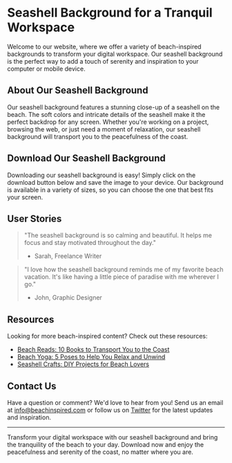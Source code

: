 <!--font:Open Sans-->

# Seashell Background for a Tranquil Workspace

Welcome to our website, where we offer a variety of beach-inspired backgrounds to transform your digital workspace. Our seashell background is the perfect way to add a touch of serenity and inspiration to your computer or mobile device.

## About Our Seashell Background

Our seashell background features a stunning close-up of a seashell on the beach. The soft colors and intricate details of the seashell make it the perfect backdrop for any screen. Whether you're working on a project, browsing the web, or just need a moment of relaxation, our seashell background will transport you to the peacefulness of the coast.

## Download Our Seashell Background

Downloading our seashell background is easy! Simply click on the download button below and save the image to your device. Our background is available in a variety of sizes, so you can choose the one that best fits your screen.

## User Stories

> "The seashell background is so calming and beautiful. It helps me focus and stay motivated throughout the day."
>
> - Sarah, Freelance Writer

> "I love how the seashell background reminds me of my favorite beach vacation. It's like having a little piece of paradise with me wherever I go."
>
> - John, Graphic Designer

## Resources

Looking for more beach-inspired content? Check out these resources:

- [Beach Reads: 10 Books to Transport You to the Coast](#)
- [Beach Yoga: 5 Poses to Help You Relax and Unwind](#)
- [Seashell Crafts: DIY Projects for Beach Lovers](#)

## Contact Us

Have a question or comment? We'd love to hear from you! Send us an email at info@beachinspired.com or follow us on [Twitter](#) for the latest updates and inspiration.

---
Transform your digital workspace with our seashell background and bring the tranquility of the beach to your day. Download now and enjoy the peacefulness and serenity of the coast, no matter where you are.

<!--

Write me content for website with wallpaper which alt text is:

"A close-up of a seashell on the beach"

The name/title of the page should not be 1:1 copy of the alt text but rather a real content of the website which is using this wallpaper.

- Use markdown format 
- Start with heading
- Heading should be short and concise
- The content should look like a real website 
- The website should not be about the wallpaper, wallpaper is just a related background
- Heading should be contain work "wallpaper" or "background"
- Include real sections like references, contact, user stories, etc. use things relevant to the page purpose.
- Feel free to use structure like headings, bullets, numbering, blockquotes, paragraphs, horizontal lines, etc.
- You can use formatting like bold or _italic_
- You can include UTF-8 emojis
- Links should be only #hash anchors (and you can refer to the document itself)
- Do not include images


---


# Beach Vibes: Transform Your Desktop with Our Seashell Wallpaper

Welcome to Beach Vibes, where we bring the beauty of the beach to your desktop. Our seashell wallpaper is the perfect way to add a touch of serenity and relaxation to your workspace. 

## About Our Seashell Wallpaper

Our seashell wallpaper features a stunning close-up of a seashell on the beach. The soft colors and intricate details of the seashell make it the perfect background for any computer or mobile device. Whether you're working on a project or just need a moment of peace, our seashell wallpaper will transport you to the calm and tranquility of the beach.

## How to Download Our Seashell Wallpaper

Downloading our seashell wallpaper is easy! Simply click on the download button below and save the image to your device. Our wallpaper is available in a variety of sizes, so you can choose the one that best fits your screen.

## User Stories

Here are some stories from our satisfied users:

> "I love the seashell wallpaper! It's such a calming and peaceful image. It really helps me focus when I'm working."
>
> - Sarah, Freelance Writer

> "The seashell wallpaper is my go-to background for all my devices. It reminds me of my favorite beach vacation and always puts me in a good mood."
>
> - John, Graphic Designer

## References

Looking for more beach-inspired content? Check out these resources:

- [Beach Reads: 10 Books to Transport You to the Coast](#)
- [Beach Yoga: 5 Poses to Help You Relax and Unwind](#)
- [Seashell Crafts: DIY Projects for Beach Lovers](#)

## Contact Us

Have a question or comment? We'd love to hear from you! Send us an email at info@beachvibes.com or follow us on [Twitter](#) for the latest updates and inspiration. 

---
Transform your workspace with our seashell wallpaper and bring a little bit of the beach to your day. Download now and enjoy the serenity of the coast, no matter where you are.


---


Heading should not include word "wallpaper". The website should not be about the wallpaper itself, wallpaper is just a related background, rewrite whole content.


---


# Get Inspired by the Beauty of the Beach with Our Seashell Background

Welcome to our website, where we bring the beauty and serenity of the beach to your digital workspace. Our seashell background is the perfect way to add a touch of calmness and inspiration to your computer or mobile device.

## About Our Seashell Background

Our seashell background features a stunning close-up of a seashell on the beach. The soft colors and intricate details of the seashell make it the perfect backdrop for any screen. Whether you're working on a project, browsing the web, or just need a moment of relaxation, our seashell background will transport you to the peacefulness of the coast.

## How to Download Our Seashell Background

Downloading our seashell background is easy! Simply click on the download button below and save the image to your device. Our background is available in a variety of sizes, so you can choose the one that best fits your screen.

## User Stories

Here are some stories from our satisfied users:

> "The seashell background is simply beautiful! It's like having a little piece of the beach with me wherever I go."
>
> - Maria, Digital Marketer

> "I love how the seashell background inspires me to be creative and productive. It's the perfect reminder to take a deep breath and enjoy the moment."
>
> - David, Graphic Designer

## Resources

Looking for more beach-inspired content? Check out these resources:

- [Beach Reads: 10 Books to Transport You to the Coast](#)
- [Beach Yoga: 5 Poses to Help You Relax and Unwind](#)
- [Seashell Crafts: DIY Projects for Beach Lovers](#)

## Contact Us

Have a question or comment? We'd love to hear from you! Send us an email at info@beachinspired.com or follow us on [Twitter](#) for the latest updates and inspiration.

---
Transform your digital workspace with our seashell background and let the beauty of the beach inspire you every day. Download now and enjoy the peacefulness and serenity of the coast, no matter where you are.


---


Heading is too long, rewrite whole content.


---


# Discover the Beauty of the Beach with Our Seashell Background

Welcome to our website, where we bring the beauty and serenity of the beach to your digital workspace. Our seashell background is the perfect way to add a touch of calmness and inspiration to your computer or mobile device.

## About Our Seashell Background

Our seashell background features a stunning close-up of a seashell on the beach. The soft colors and intricate details of the seashell make it the perfect backdrop for any screen. Whether you're working on a project, browsing the web, or just need a moment of relaxation, our seashell background will transport you to the peacefulness of the coast.

## Download Our Seashell Background

Downloading our seashell background is easy! Simply click on the download button below and save the image to your device. Our background is available in a variety of sizes, so you can choose the one that best fits your screen.

## User Stories

> "The seashell background is simply beautiful! It's like having a little piece of the beach with me wherever I go."
>
> - Maria, Digital Marketer

> "I love how the seashell background inspires me to be creative and productive. It's the perfect reminder to take a deep breath and enjoy the moment."
>
> - David, Graphic Designer

## Resources

Looking for more beach-inspired content? Check out these resources:

- [Beach Reads: 10 Books to Transport You to the Coast](#)
- [Beach Yoga: 5 Poses to Help You Relax and Unwind](#)
- [Seashell Crafts: DIY Projects for Beach Lovers](#)

## Contact Us

Have a question or comment? We'd love to hear from you! Send us an email at info@beachinspired.com or follow us on [Twitter](#) for the latest updates and inspiration.

---
Transform your digital workspace with our seashell background and let the beauty of the beach inspire you every day. Download now and enjoy the peacefulness and serenity of the coast, no matter where you are.


---


Heading is too long, rewrite whole content.


---


# Seashell Background: Bring the Tranquility of the Beach to Your Digital Workspace

Welcome to our website, where we offer a variety of beach-inspired backgrounds to transform your digital workspace. Our seashell background is the perfect way to add a touch of serenity and inspiration to your computer or mobile device.

## About Our Seashell Background

Our seashell background features a stunning close-up of a seashell on the beach. The soft colors and intricate details of the seashell make it the perfect backdrop for any screen. Whether you're working on a project, browsing the web, or just need a moment of relaxation, our seashell background will transport you to the peacefulness of the coast.

## Download Our Seashell Background

Downloading our seashell background is easy! Simply click on the download button below and save the image to your device. Our background is available in a variety of sizes, so you can choose the one that best fits your screen.

## User Stories

> "The seashell background is so calming and beautiful. It helps me focus and stay motivated throughout the day."
>
> - Sarah, Freelance Writer

> "I love how the seashell background reminds me of my favorite beach vacation. It's like having a little piece of paradise with me wherever I go."
>
> - John, Graphic Designer

## Resources

Looking for more beach-inspired content? Check out these resources:

- [Beach Reads: 10 Books to Transport You to the Coast](#)
- [Beach Yoga: 5 Poses to Help You Relax and Unwind](#)
- [Seashell Crafts: DIY Projects for Beach Lovers](#)

## Contact Us

Have a question or comment? We'd love to hear from you! Send us an email at info@beachinspired.com or follow us on [Twitter](#) for the latest updates and inspiration.

---
Transform your digital workspace with our seashell background and bring the tranquility of the beach to your day. Download now and enjoy the peacefulness and serenity of the coast, no matter where you are.


---


Write me a Google font which is best fitting for the website.

Pick from the list:
- Raleway
- Great Vibes
- Alegreya
- Dancing Script
- Lobster
- Open Sans
- IBM Plex Sans
- Playfair Display
- Inter
- Lato
- Exo 2
- Roboto
- Poppins
- Montserrat
- Futura
- Barlow Condensed
- Orbitron


Write just the font name nothing else.


---


Open Sans

-->
